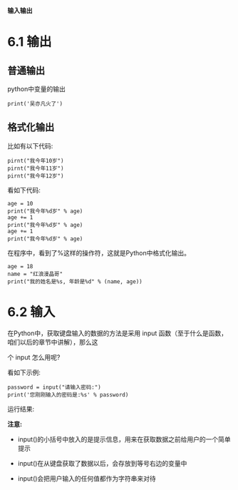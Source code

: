 **输入输出**

# 6.1 输出

## 普通输出

python中变量的输出

```
print('吴亦凡火了')
```

## 格式化输出

比如有以下代码:

```
pirnt("我今年10岁")
pirnt("我今年11岁")
pirnt("我今年12岁")
```

看如下代码:

```
age = 10
print("我今年%d岁" % age)
age += 1
print("我今年%d岁" % age)
age += 1
print("我今年%d岁" % age)
```

在程序中，看到了%这样的操作符，这就是Python中格式化输出。

```
age = 18
name = "红浪漫晶哥"
print("我的姓名是%s, 年龄是%d" % (name, age))
```

# 6.2 输入

在Python中，获取键盘输入的数据的方法是采用 input 函数（至于什么是函数，咱们以后的章节中讲解），那么这

个 input 怎么用呢?

看如下示例:

```
password = input("请输入密码:")
print('您刚刚输入的密码是:%s' % password)
```

运行结果:

**注意:**

- input()的小括号中放入的是提示信息，用来在获取数据之前给用户的一个简单提示

- input()在从键盘获取了数据以后，会存放到等号右边的变量中

- input()会把用户输入的任何值都作为字符串来对待